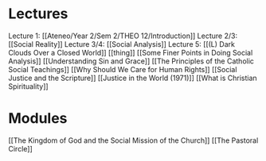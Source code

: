# Lectures
Lecture 1: [[Ateneo/Year 2/Sem 2/THEO 12/Introduction]]
Lecture 2/3: [[Social Reality]]
Lecture 3/4: [[Social Analysis]]
Lecture 5: [[(L) Dark Clouds Over a Closed World]]
[[thing]]
[[Some Finer Points in Doing Social Analysis]]
[[Understanding Sin and Grace]]
[[The Principles of the Catholic Social Teachings]]
[[Why Should We Care for Human Rights]]
[[Social Justice and the Scripture]]
[[Justice in the World (1971)]]
[[What is Christian Spirituality]]

# Modules
[[The Kingdom of God and the Social Mission of the Church]]
[[The Pastoral Circle]]